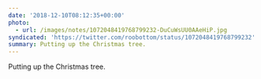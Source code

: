 ```yaml
---
date: '2018-12-10T08:12:35+00:00'
photo:
  - url: /images/notes/1072048419768799232-DuCuWsUU0AAeHiP.jpg
syndicated: 'https://twitter.com/roobottom/status/1072048419768799232'
summary: Putting up the Christmas tree.
---
```

Putting up the Christmas tree. 
